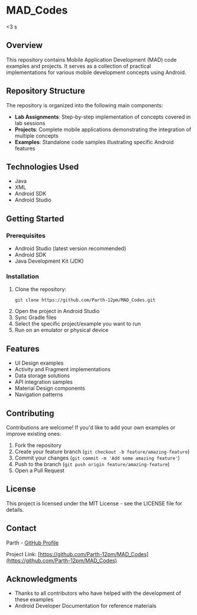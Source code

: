 # MAD_Codes

<3 s 

## Overview
This repository contains Mobile Application Development (MAD) code examples and projects. It serves as a collection of practical implementations for various mobile development concepts using Android.

## Repository Structure
The repository is organized into the following main components:

- **Lab Assignments**: Step-by-step implementation of concepts covered in lab sessions
- **Projects**: Complete mobile applications demonstrating the integration of multiple concepts
- **Examples**: Standalone code samples illustrating specific Android features

## Technologies Used
- Java
- XML
- Android SDK
- Android Studio

## Getting Started

### Prerequisites
- Android Studio (latest version recommended)
- Android SDK
- Java Development Kit (JDK)

### Installation
1. Clone the repository:
   ```
   git clone https://github.com/Parth-12pm/MAD_Codes.git
   ```
2. Open the project in Android Studio
3. Sync Gradle files
4. Select the specific project/example you want to run
5. Run on an emulator or physical device

## Features
- UI Design examples
- Activity and Fragment implementations
- Data storage solutions
- API integration samples
- Material Design components
- Navigation patterns

## Contributing
Contributions are welcome! If you'd like to add your own examples or improve existing ones:

1. Fork the repository
2. Create your feature branch (`git checkout -b feature/amazing-feature`)
3. Commit your changes (`git commit -m 'Add some amazing feature'`)
4. Push to the branch (`git push origin feature/amazing-feature`)
5. Open a Pull Request

## License
This project is licensed under the MIT License - see the LICENSE file for details.

## Contact
Parth - [GitHub Profile](https://github.com/Parth-12pm)

Project Link: [https://github.com/Parth-12pm/MAD_Codes](https://github.com/Parth-12pm/MAD_Codes)

## Acknowledgments
- Thanks to all contributors who have helped with the development of these examples
- Android Developer Documentation for reference materials
